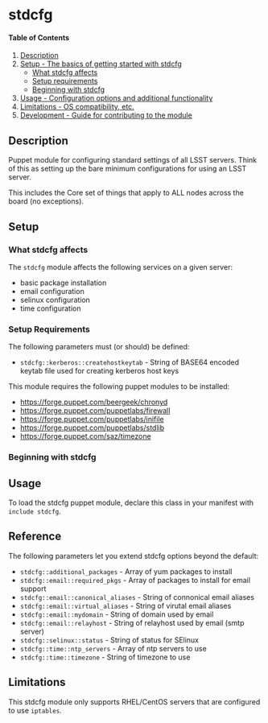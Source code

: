 
# stdcfg

#### Table of Contents

1. [Description](#description)
2. [Setup - The basics of getting started with stdcfg](#setup)
    * [What stdcfg affects](#what-stdcfg-affects)
    * [Setup requirements](#setup-requirements)
    * [Beginning with stdcfg](#beginning-with-stdcfg)
3. [Usage - Configuration options and additional functionality](#usage)
4. [Limitations - OS compatibility, etc.](#limitations)
5. [Development - Guide for contributing to the module](#development)

## Description

Puppet module for configuring standard settings of all LSST servers. Think of this as setting up the bare minimum configurations for using an LSST server.

This includes the Core set of things that apply to ALL nodes across the board (no exceptions).

## Setup

### What stdcfg affects

The `stdcfg` module affects the following services on a given server:

  * basic package installation
  * email configuration
  * selinux configuration
  * time configuration

### Setup Requirements

The following parameters must (or should) be defined:

  * `stdcfg::kerberos::createhostkeytab` - String of BASE64 encoded keytab file used for creating kerberos host keys

This module requires the following puppet modules to be installed:

  * https://forge.puppet.com/beergeek/chronyd
  * https://forge.puppet.com/puppetlabs/firewall
  * https://forge.puppet.com/puppetlabs/inifile
  * https://forge.puppet.com/puppetlabs/stdlib
  * https://forge.puppet.com/saz/timezone

### Beginning with stdcfg

## Usage

To load the stdcfg puppet module, declare this class in your manifest with `include stdcfg`.

## Reference

The following parameters let you extend stdcfg options beyond the default:

  * `stdcfg::additional_packages` - Array of yum packages to install
  * `stdcfg::email::required_pkgs` - Array of packages to install for email support
  * `stdcfg::email::canonical_aliases` - String of connonical email aliases
  * `stdcfg::email::virtual_aliases` - String of virutal email aliases
  * `stdcfg::email::mydomain` - String of domain used by email
  * `stdcfg::email::relayhost` - String of relayhost used by email (smtp server)
  * `stdcfg::selinux::status` - String of status for SElinux
  * `stdcfg::time::ntp_servers` - Array of ntp servers to use
  * `stdcfg::time::timezone` - String of timezone to use

## Limitations

This stdcfg module only supports RHEL/CentOS servers that are configured to use `iptables`.

